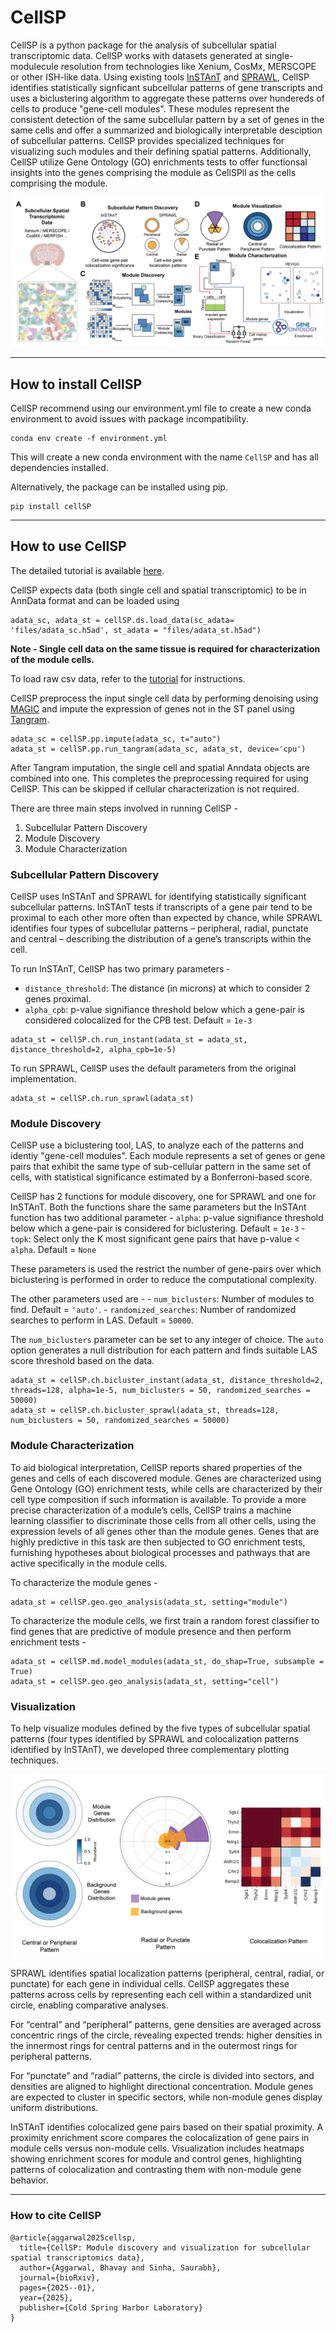 # CellSP

CellSP is a python package for the analysis of subcellular spatial transcriptomic data. CellSP works with datasets generated at single-modulecule resolution from technologies like Xenium, CosMx, MERSCOPE or other ISH-like data. Using existing tools [InSTAnT](https://github.com/bhavaygg/InSTAnT) and [SPRAWL](https://github.com/salzman-lab/SPRAWL/), CellSP identifies statistically signficant subcellular patterns of gene transcripts and uses a biclustering algorithm to aggregate these patterns over hundereds of cells to produce "gene-cell modules". These modules represent the consistent detection of the same subcellular pattern by a set of genes in the same cells and offer a summarized and biologically interpretable desciption of subcellular patterns. CellSP provides specialized techniques for visualizing such modules and their defining spatial patterns. Additionally, CellSP utilize Gene Ontology (GO) enrichments tests to offer functionsal insights into the genes comprising the module as CellSPll as the cells comprising the module.

![CellSP_overview](https://github.com/bhavaygg/CellSP/blob/main/figures/Overview.png)

***

## How to install CellSP

CellSP recommend using our environment.yml file to create a new conda environment to avoid issues with package incompatibility.

```
conda env create -f environment.yml
```
This will create a new conda environment with the name `CellSP` and has all dependencies installed. 

Alternatively, the package can be installed using pip.

```
pip install cellSP
```

***
## How to use CellSP

The detailed tutorial is available [here](https://github.com/bhavaygg/CellSP/blob/main/figures/tutorial.ipynb).

CellSP expects data (both single cell and spatial transcriptomic) to be in AnnData format and can be loaded using 

```
adata_sc, adata_st = cellSP.ds.load_data(sc_adata= 'files/adata_sc.h5ad', st_adata = "files/adata_st.h5ad")
```

**Note - Single cell data on the same tissue is required for characterization of the module cells.**

To load raw csv data, refer to the [tutorial](https://github.com/bhavaygg/CellSP/blob/main/figures/tutorial.ipynb) for instructions.

CellSP preprocess the input single cell data by performing denoising using [MAGIC](https://github.com/KrishnaswamyLab/MAGIC) and impute the expression of genes not in the ST panel using [Tangram](https://github.com/broadinstitute/Tangram/). 

```
adata_sc = cellSP.pp.impute(adata_sc, t="auto")
adata_st = cellSP.pp.run_tangram(adata_sc, adata_st, device='cpu')
```

After Tangram imputation, the single cell and spatial Anndata objects are combined into one. This completes the preprocessing required for using CellSP. This can be skipped if cellular characterization is not required.

There are three main steps involved in running CellSP - 
1.  Subcellular Pattern Discovery
2.  Module Discovery
3.  Module Characterization

### Subcellular Pattern Discovery

CellSP uses InSTAnT and SPRAWL for identifying statistically significant subcellular patterns. InSTAnT tests if transcripts of a gene pair tend to be proximal to each other more often than expected by chance, while SPRAWL identifies four types of subcellular patterns – peripheral, radial, punctate and central – describing the distribution of a gene’s transcripts within the cell. 

To run InSTAnT, CellSP has two primary parameters - 
- `distance_threshold`: The distance (in microns) at which to consider 2 genes proximal.
- `alpha_cpb`: p-value signifiance threshold below which a gene-pair is considered colocalized for the CPB test. Default = `1e-3`

```
adata_st = cellSP.ch.run_instant(adata_st = adata_st, distance_threshold=2, alpha_cpb=1e-5)
```

To run SPRAWL, CellSP uses the default parameters from the original implementation.

```
adata_st = cellSP.ch.run_sprawl(adata_st)
```

### Module Discovery

CellSP use a biclustering tool, LAS, to analyze each of the patterns and identiy "gene-cell modules". Each module represents a set of genes or gene pairs that exhibit the same type of sub-cellular pattern in the same set of cells, with statistical significance estimated by a Bonferroni-based score.

CellSP has 2 functions for module discovery, one for SPRAWL and one for InSTAnT. Both the functions share the same parameters but the InSTAnt function has two additional parameter 
    - `alpha`: p-value signifiance threshold below which a gene-pair is considered for biclustering. Default = `1e-3`
    - `topk`: Select only the K most significant gene pairs that have p-value < `alpha`. Default = `None`

These parameters is used the restrict the number of gene-pairs over which biclustering is performed in order to reduce the computational complexity. 

The other parameters used are - 
    - `num_biclusters`: Number of modules to find. Default = `'auto'`.
    - `randomized_searches`: Number of randomized searches to perform in LAS. Default = `50000`.

The `num_biclusters` parameter can be set to any integer of choice. The `auto` option generates a null distribution for each pattern and finds suitable LAS score threshold based on the data. 

```
adata_st = cellSP.ch.bicluster_instant(adata_st, distance_threshold=2, threads=128, alpha=1e-5, num_biclusters = 50, randomized_searches = 50000)
adata_st = cellSP.ch.bicluster_sprawl(adata_st, threads=128, num_biclusters = 50, randomized_searches = 50000)
```

### Module Characterization

To aid biological interpretation, CellSP reports shared properties of the genes and cells of each discovered module. Genes are characterized using Gene Ontology (GO) enrichment tests, while cells are characterized by their cell type composition if such information is available. To provide a more precise characterization of a module’s cells, CellSP trains a machine learning classifier to discriminate those cells from all other cells, using the expression levels of all genes other than the module genes. Genes that are highly predictive in this task are then subjected to GO enrichment tests, furnishing hypotheses about biological processes and pathways that are active specifically in the module cells.

To characterize the module genes -

```
adata_st = cellSP.geo.geo_analysis(adata_st, setting="module")
```


To characterize the module cells, we first train a random forest classifier to find genes that are predictive of module presence and then perform enrichment tests -  
```
adata_st = cellSP.md.model_modules(adata_st, do_shap=True, subsample = True)
adata_st = cellSP.geo.geo_analysis(adata_st, setting="cell")
```

### Visualization

To help visualize modules defined by the five types of subcellular spatial patterns (four types identified by SPRAWL and colocalization patterns identified by InSTAnT), we developed three complementary plotting techniques.

![CellSP_visualizations](https://github.com/bhavaygg/CellSP/blob/main/docs/CellSP_visualizations.png)


SPRAWL identifies spatial localization patterns (peripheral, central, radial, or punctate) for each gene in individual cells. CellSP aggregates these patterns across cells by representing each cell within a standardized unit circle, enabling comparative analyses.

For “central” and “peripheral” patterns, gene densities are averaged across concentric rings of the circle, revealing expected trends: higher densities in the innermost rings for central patterns and in the outermost rings for peripheral patterns.

For “punctate” and “radial” patterns, the circle is divided into sectors, and densities are aligned to highlight directional concentration. Module genes are expected to cluster in specific sectors, while non-module genes display uniform distributions.

InSTAnT identifies colocalized gene pairs based on their spatial proximity. A proximity enrichment score compares the colocalization of gene pairs in module cells versus non-module cells. Visualization includes heatmaps showing enrichment scores for module and control genes, highlighting patterns of colocalization and contrasting them with non-module gene behavior.
***

### How to cite CellSP

```
@article{aggarwal2025cellsp,
  title={CellSP: Module discovery and visualization for subcellular spatial transcriptomics data},
  author={Aggarwal, Bhavay and Sinha, Saurabh},
  journal={bioRxiv},
  pages={2025--01},
  year={2025},
  publisher={Cold Spring Harbor Laboratory}
}
```
